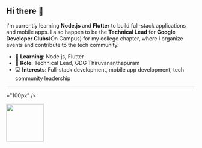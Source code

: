 ## Hi there 👋

I'm currently learning **Node.js** and **Flutter** to build full-stack applications and mobile apps. 
I also happen to be the **Technical Lead** for **Google Developer Clubs**(On Campus) for my college chapter, where I organize events and contribute to the tech community.

- 🌱 **Learning**: Node.js, Flutter
- 💼 **Role**: Technical Lead, GDG Thiruvananthapuram
- 💻 **Interests**: Full-stack development, mobile app development, tech community leadership

---


="100px" />
  

   <img src="https://raw.githubusercontent.com/GSSoC24/Postman-Challenge/main/docs/assets/5.png" width="100px" height="100px" />
 </a>
</div>
</details>


